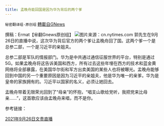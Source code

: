 ```yaml
---
title: 孟晚舟能回国是因为华为背后的两个爹
---
```

`秘密翻译组-原创组` [轉載自GNews](https://gnews.org/zh-hans/1560893/)

撰稿：Ermat【㊙️翻Gnews原创组】
![](https://assets.gnews.org/wp-content/uploads/2021/09/merlin_154565964_a4a7426a-04b6-4d56-bbe9-65404dda4310-master1050-2.jpg)图片来源：cn.nytimes.com
郭先生在9月26日的直播中说，这次华为背后官方的两个爹让孟晚舟回了国。这两个爹一个是总参二部，一个是习近平的亲姐夫。

总参二部是军队的情报部门。华为是中共通过通信征服世界的平台，特别是通过5G。如果孟晚舟将这告诉美国和西方，所有过去这些年埋在西方的技术和蓝金黄网络将全部暴露，在美国华尔街和军方出卖美国的某些人也将被曝光。孟晚舟能够回到中国的另一个重要原因是因为习近平的亲姐夫，他是华为唯一的亲爹。华为是皇帝的家族拥有的。习近平以国家的名义，必须让她回去。

孟晚舟带着无限荣光回到了“母亲”的怀抱，“唱支山歌给党听，我把党来比母亲……”，这首歌应该由孟晚舟来唱，而不是你。

参考链接：

[2021年9月26日文贵直播](https://gtv.org/video/id=6150769942a8af3151a5b28f)
